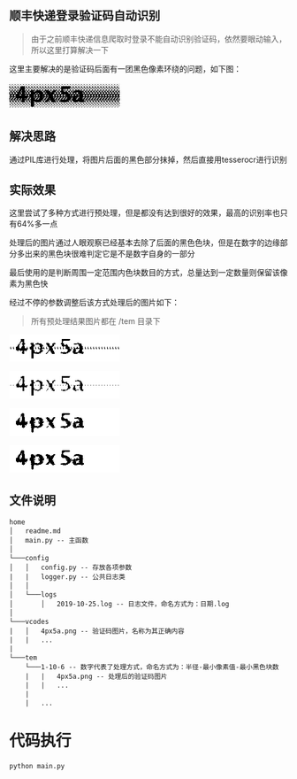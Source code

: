 ## 顺丰快递登录验证码自动识别
> 由于之前顺丰快递信息爬取时登录不能自动识别验证码，依然要眼动输入，所以这里打算解决一下

这里主要解决的是验证码后面有一团黑色像素环绕的问题，如下图：

![image](https://github.com/BINGOGO123/SF-verification-code-automatic-identification/blob/master/vcodes/4px5a.png)

## 解决思路

通过PIL库进行处理，将图片后面的黑色部分抹掉，然后直接用tesserocr进行识别

## 实际效果

这里尝试了多种方式进行预处理，但是都没有达到很好的效果，最高的识别率也只有64%多一点

处理后的图片通过人眼观察已经基本去除了后面的黑色色块，但是在数字的边缘部分多出来的黑色块很难判定它是不是数字自身的一部分

最后使用的是判断周围一定范围内色块数目的方式，总量达到一定数量则保留该像素为黑色快

经过不停的参数调整后该方式处理后的图片如下：
> 所有预处理结果图片都在 /tem 目录下

![image](https://github.com/BINGOGO123/SF-verification-code-automatic-identification/blob/master/tem/1_10_8/4px5a.png)

![image](https://github.com/BINGOGO123/SF-verification-code-automatic-identification/blob/master/tem/1_30_9/4px5a.png)

![image](https://github.com/BINGOGO123/SF-verification-code-automatic-identification/blob/master/tem/2_10_19/4px5a.png)

![image](https://github.com/BINGOGO123/SF-verification-code-automatic-identification/blob/master/tem/2_70_19/4px5a.png)

## 文件说明
```
home
│   readme.md
│   main.py -- 主函数   
│
└───config
│   │   config.py -- 存放各项参数
|   |   logger.py -- 公共日志类
│   │
│   └───logs
│       │   2019-10-25.log -- 日志文件，命名方式为：日期.log
│   
└───vcodes
|   │   4px5a.png -- 验证码图片，名称为其正确内容
|   |   ...
|
└───tem
    └───1-10-6 -- 数字代表了处理方式，命名方式为：半径-最小像素值-最小黑色块数
    |   |   4px5a.png -- 处理后的验证码图片
    |   |   ...
    |
    |   ...
```

# 代码执行
```python
python main.py
```